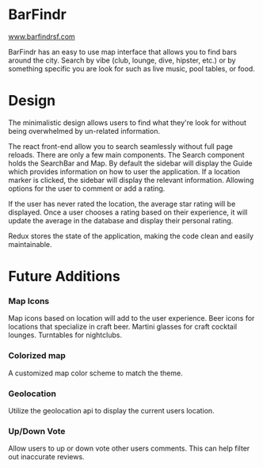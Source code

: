 # BarFindr

www.barfindrsf.com

BarFindr has an easy to use map interface that allows you to find bars around the city.
Search by vibe (club, lounge, dive, hipster, etc.) or by something specific you are look for such as live music, pool tables, or food.

# Design

The minimalistic design allows users to find what they're look for without being overwhelmed by un-related information.

The react front-end allow you to search seamlessly without full page reloads. There are only a few main components. The Search component holds the SearchBar and Map. By default the sidebar will display the Guide which provides information on how to user the application. If a location marker is clicked, the sidebar will display the relevant information. Allowing options for the user to comment or add a rating.

If the user has never rated the location, the average star rating will be displayed. Once a user chooses a rating based on their experience, it will update the average in the database and display their personal rating.

Redux stores the state of the application, making the code clean and easily maintainable.

# Future Additions

### Map Icons

Map icons based on location will add to the user experience. Beer icons for locations that specialize in craft beer. Martini glasses for craft cocktail lounges. Turntables for nightclubs.

### Colorized map
A customized map color scheme to match the theme.

### Geolocation
Utilize the geolocation api to display the current users location.

### Up/Down Vote
Allow users to up or down vote other users comments. This can help filter out inaccurate reviews.
